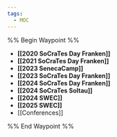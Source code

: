 ```yaml
---
tags:
  - MOC
---
```


%% Begin Waypoint %%
- **[[2020 SoCraTes Day Franken]]**
- **[[2021 SoCraTes Day Franken]]**
- **[[2023 SenecaCamp]]**
- **[[2023 SoCraTes Day Franken]]**
- **[[2024 SoCraTes Day Franken]]**
- **[[2024 SoCraTes Soltau]]**
- **[[2024 SWEC]]**
- **[[2025 SWEC]]**
- [[Conferences]]

%% End Waypoint %%
